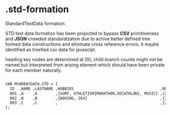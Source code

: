 .std-formation
==============

StandardTextData formation.

STD text data formation has been projected
to bypass **CSV** primitiveness and **JSON** crowded standardization due to achive better defined tree formed data constructions
and eliminate cross reference errors.
it maybe identified as treefied csv data for javascipt.

heading key nodes are determined at [0],
child branch counts might not be named but interpreted from arising element which should have been private for each member naturally.
```html

VAR MYARRAYDATA.STD = [
  ID  ,NAME ,LASTNAME ,HOBBIES                                      ,REVENUES                           ,CHILDS
  001 ,A    ,A        ,{SURF, ATHLETISM{MARATHON,DECATHLON}, MUSIC} ,{2014{MARCH{$2000},APRIL{$1750}}}  ,{012,013}
  002 ,B    ,B        ,{BOXING, SEX}                                ,{2014{APRIL{$150}}}                ,003
  003 ,C    ,C        ,                                             ,{2014{MARCH{$6000},APRIL{$8750}}}  ,
];
```
